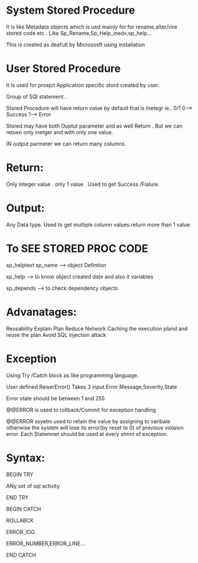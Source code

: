 
# System Stored Procedure

It is like Metadata objects which is ued mainly for for rename,alter/vire stored code etc..
Like Sp_Rename,Sp_Help_inedx,sp_help...

This is created as deafult by Micrososft using installation


# User Stored Procedure

It is used for proejct Application specific stord created by user.

Group of SQl statement .

Stored Procedure will have return value by default that is Inetegr ie.. 0/1  0--> Success  1--> Error

Stored may have both Ouptut parameter and as well Return . But we can retuen only inetger and with only one value.

IN output parmeter we can return many columns.


# Return:

Only integer value . only 1 value . Used to get Success /Fialure.

# Output:

Any Data type. Used to get multiple column values.return more than 1 value


# To SEE STORED PROC CODE

sp_helptext sp_name   --> object Defintion

sp_help   --> to know object created date and also it variables

sp_depends  --> to check dependency objects


# Advanatages:
  Reusability
  Explain Plan
  Reduce Network
  Caching the execution pland and reuse the plan
  Avoid SQL injection attack
  
  
  
  # Exception
  
  Using Try /Catch  block as like programming language.
  
 User defined  RaiserError() Takes 3 input Error Message,Severity,State
 
 Error state should be between 1 and 255
 
 @@ERROR is used to rollback/Commit for exception handling
 
 @@ERROR ssyetm used to retain the value by assigning to varibale otherwise the system will lose its error(by reset to 0) of previous violaion error.
 Each Statemnet should be used at every stmnt of exception.
  
  
  # Syntax:
  
  
 BEGIN TRY
 
  ANy set of sql activity
  
  END TRY
  
  BEGIN CATCH
  
  ROLLABCK
  
  ERROR_lOG
  
  ERROR_NUMBER,ERROR_LINE...
  
  END CATCH
